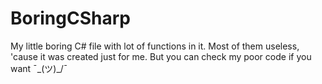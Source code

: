 # BoringCSharp
My little boring C# file with lot of functions in it. Most of them useless, 'cause it was created just for me.
But you can check my poor code if you want ¯\_(ツ)_/¯
